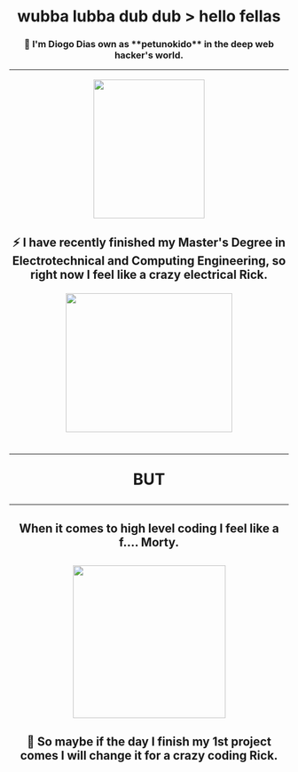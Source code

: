 
<h1 align = "center"> <b> wubba lubba dub dub > hello fellas </b>

<h3 align = "center">🤖 I'm Diogo Dias own as **petunokido** in the deep web hacker's world.

<hr>
<p>
<img src ="https://i.giphy.com/media/SvGFA2WF9IP0WjmzvE/giphy.webp" width= "200" height="250px"/></a>

<p>
<h2 align = "center"> ⚡ I have recently finished my Master's Degree in Electrotechnical and Computing Engineering, so right now I feel like a crazy electrical Rick.

<p>
<img src = "https://media.giphy.com/media/ZYWv9qRQPomHSmrpGd/giphy.gif" width= "300" height="250px">
<p>
<h1 align="center"> <hr><b> BUT </b><hr>
<p>
<h2 align = "center">  When it comes to high level coding I feel like a f.... Morty.
<p>

<h2 align = "center">  
<img src = "https://media.giphy.com/media/kc0qZPPoO5AFK7B3xk/giphy.gif" witdh = "250px" height = "275px">

<h2 align = "center"> 📁 So maybe if the day I finish my 1st project comes I will change it for a crazy coding Rick.
<p>